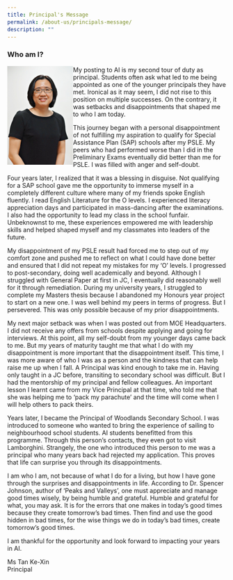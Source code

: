 ```yaml
---
title: Principal's Message
permalink: /about-us/principals-message/
description: ""
---
```

<h3><strong>Who am I?</strong></h3>
<img style="width: 30%;" src="/images/Tan-KX-AI2020-220.jpg" align = "left"/>
My posting to AI is my second tour of duty as principal. Students often ask what led to me being appointed as one of the younger principals they have met. Ironical as it may seem, I did not rise to this position on multiple successes. On the contrary, it was setbacks and disappointments that shaped me to who I am today.

This journey began with a personal disappointment of not fulfilling my aspiration to qualify for Special Assistance Plan (SAP) schools after my PSLE. My peers who had performed worse than I did in the Preliminary Exams eventually did better than me for PSLE. I was filled with anger and self-doubt.

Four years later, I realized that it was a blessing in disguise. Not qualifying for a SAP school gave me the opportunity to immerse myself in a completely different culture where many of my friends spoke English fluently. I read English Literature for the O levels. I experienced literacy appreciation days and participated in mass-dancing after the examinations. I also had the opportunity to lead my class in the school funfair. Unbeknownst to me, these experiences empowered me with leadership skills and helped shaped myself and my classmates into leaders of the future.

My disappointment of my PSLE result had forced me to step out of my comfort zone and pushed me to reflect on what I could have done better and ensured that I did not repeat my mistakes for my &lsquo;O&rsquo; levels. I progressed to post-secondary, doing well academically and beyond. Although I struggled with General Paper at first in JC, I eventually did reasonably well for it through remediation. During my university years, I struggled to complete my Masters thesis because I abandoned my Honours year project to start on a new one. I was well behind my peers in terms of progress. But I persevered. This was only possible because of my prior disappointments.

My next major setback was when I was posted out from MOE Headquarters. I did not receive any offers from schools despite applying and going for interviews. At this point, all my self-doubt from my younger days came back to me. But my years of maturity taught me that what I do with my disappointment is more important that the disappointment itself. This time, I was more aware of who I was as a person and the kindness that can help raise me up when I fall. A Principal was kind enough to take me in. Having only taught in a JC before, transiting to secondary school was difficult. But I had the mentorship of my principal and fellow colleagues. An important lesson I learnt came from my Vice Principal at that time, who told me that she was helping me to &lsquo;pack my parachute&rsquo; and the time will come when I will help others to pack theirs.

Years later, I became the Principal of Woodlands Secondary School. I was introduced to someone who wanted to bring the experience of sailing to neighbourhood school students. AI students benefitted from this programme. Through this person&rsquo;s contacts, they even got to visit Lamborghini. Strangely, the one who introduced this person to me was a principal who many years back had rejected my application. This proves that life can surprise you through its disappointments.

I am who I am, not because of what I do for a living, but how I have gone through the surprises and disappointments in life. According to Dr. Spencer Johnson, author of &lsquo;Peaks and Valleys&rsquo;, one must appreciate and manage good times wisely, by being humble and grateful. Humble and grateful for what, you may ask. It is for the errors that one makes in today&rsquo;s good times because they create tomorrow&rsquo;s bad times. Then find and use the good hidden in bad times, for the wise things we do in today&rsquo;s bad times, create tomorrow&rsquo;s good times.

I am thankful for the opportunity and look forward to impacting your years in AI.

Ms Tan Ke-Xin<br>Principal